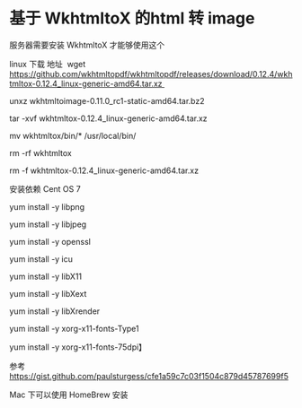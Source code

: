 # 基于 WkhtmltoX 的html 转 image

服务器需要安装 WkhtmltoX 才能够使用这个

linux 下载 地址  wget https://github.com/wkhtmltopdf/wkhtmltopdf/releases/download/0.12.4/wkhtmltox-0.12.4_linux-generic-amd64.tar.xz 

unxz wkhtmltoimage-0.11.0_rc1-static-amd64.tar.bz2

tar -xvf wkhtmltox-0.12.4_linux-generic-amd64.tar.xz

mv wkhtmltox/bin/* /usr/local/bin/

rm -rf wkhtmltox

rm -f wkhtmltox-0.12.4_linux-generic-amd64.tar.xz

安装依赖 Cent OS 7

yum install -y libpng	
	
yum install -y libjpeg
	
yum install -y openssl
	
yum install -y icu
	
yum install -y libX11
	
yum install -y libXext
	
yum install -y libXrender
	
yum install -y xorg-x11-fonts-Type1
	
yum install -y xorg-x11-fonts-75dpi】

参考 https://gist.github.com/paulsturgess/cfe1a59c7c03f1504c879d45787699f5


Mac 下可以使用 HomeBrew 安装

